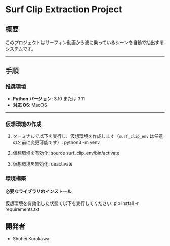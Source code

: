 # Surf Clip Extraction Project

## 概要
このプロジェクトはサーフィン動画から波に乗っているシーンを自動で抽出するシステムです。

---

## 手順

### 推奨環境
- **Python バージョン**: 3.10 または 3.11
- **対応 OS**: MacOS

---

### 仮想環境の作成

1. ターミナルで以下を実行し、仮想環境を作成します（`surf_clip_env` は任意の名前に変更可能です）:
    python3 -m venv 
   
2. 仮想環境を有効化:
    source surf_clip_env/bin/activate

3. 仮想環境を無効化:
    deactivate


### 環境構築
#### 必要なライブラリのインストール
仮想環境を有効化した状態で以下を実行してください:
    pip install -r requirements.txt



## 開発者
- Shohei Kurokawa
